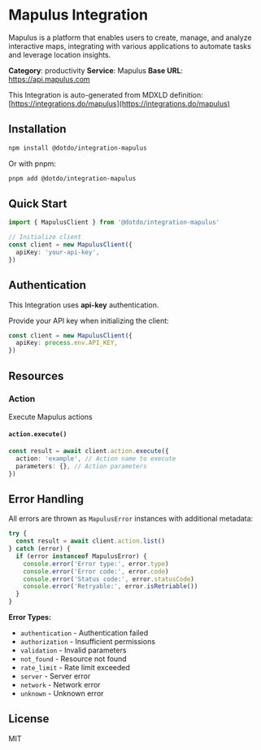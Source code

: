 # Mapulus Integration

Mapulus is a platform that enables users to create, manage, and analyze interactive maps, integrating with various applications to automate tasks and leverage location insights.

**Category**: productivity
**Service**: Mapulus
**Base URL**: https://api.mapulus.com

This Integration is auto-generated from MDXLD definition: [https://integrations.do/mapulus](https://integrations.do/mapulus)

## Installation

```bash
npm install @dotdo/integration-mapulus
```

Or with pnpm:

```bash
pnpm add @dotdo/integration-mapulus
```

## Quick Start

```typescript
import { MapulusClient } from '@dotdo/integration-mapulus'

// Initialize client
const client = new MapulusClient({
  apiKey: 'your-api-key',
})
```

## Authentication

This Integration uses **api-key** authentication.

Provide your API key when initializing the client:

```typescript
const client = new MapulusClient({
  apiKey: process.env.API_KEY,
})
```

## Resources

### Action

Execute Mapulus actions

#### `action.execute()`

```typescript
const result = await client.action.execute({
  action: 'example', // Action name to execute
  parameters: {}, // Action parameters
})
```

## Error Handling

All errors are thrown as `MapulusError` instances with additional metadata:

```typescript
try {
  const result = await client.action.list()
} catch (error) {
  if (error instanceof MapulusError) {
    console.error('Error type:', error.type)
    console.error('Error code:', error.code)
    console.error('Status code:', error.statusCode)
    console.error('Retryable:', error.isRetriable())
  }
}
```

**Error Types:**

- `authentication` - Authentication failed
- `authorization` - Insufficient permissions
- `validation` - Invalid parameters
- `not_found` - Resource not found
- `rate_limit` - Rate limit exceeded
- `server` - Server error
- `network` - Network error
- `unknown` - Unknown error

## License

MIT
